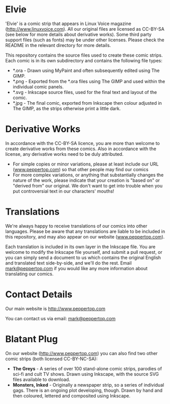 Elvie
=====

'Elvie' is a comic strip that appears in Linux Voice magazine (http://www.linuxvoice.com). All our original files are licensed as CC-BY-SA (see below for more details about derivative works). Some third party support files (such as fonts) may be under other licenses. Please check the README in the relevant directory for more details.

This repository contains the source files used to create these comic strips. Each comic is in its own subdirectory and contains the following file types:

* *.ora - Drawn using MyPaint and often subsequently edited using The GIMP.
* *.png - Exported from the *.ora files using The GIMP and used within the individual comic panels.
* *.svg - Inkscape source files, used for the final text and layout of the comic.
* *.jpg - The final comic, exported from Inkscape then colour adjusted in The GIMP, as the strips otherwise print a little dark.


Derivative Works
================

In accordance with the CC-BY-SA licence, you are more than welcome to create derivative works from these comics. Also in accordance with the license, any derivative works need to be duly attributed.

* For simple copies or minor variations, please at least include our URL (www.peppertop.com) so that other people may find our comics
* For more complex variations, or anything that substantially changes the nature of the work, please indicate that your creation is "based on" or "derived from" our original. We don't want to get into trouble when you put controversial text in our characters' mouths!


Translations
============

We're always happy to receive translations of our comics into other languages. Please be aware that any translations are liable to be included in this repository, and may also appear on our website (www.peppertop.com).

Each translation is included in its own layer in the Inkscape file. You are welcome to modify the Inkscape file yourself, and submit a pull request, or you can simply send a document to us which contains the original English and translated text side-by-side, and we'll do the rest. Email mark@peppertop.com if you would like any more information about translating our comics.


Contact Details
===============

Our main website is http://www.peppertop.com

You can contact us via email: mark@peppertop.com


Blatant Plug
============

On our website (http://www.peppertop.com) you can also find two other comic strips (both licensed CC-BY-NC-SA):

* **The Greys** - A series of over 100 stand-alone comic strips, parodies of sci-fi and cult TV shows. Drawn using Inkscape, with the source SVG files available to download.
* **Monsters, Inked** - Originally a newspaper strip, so a series of individual gags. There is an ongoing plot developing, though. Drawn by hand and then coloured, lettered and composited using Inkscape.

